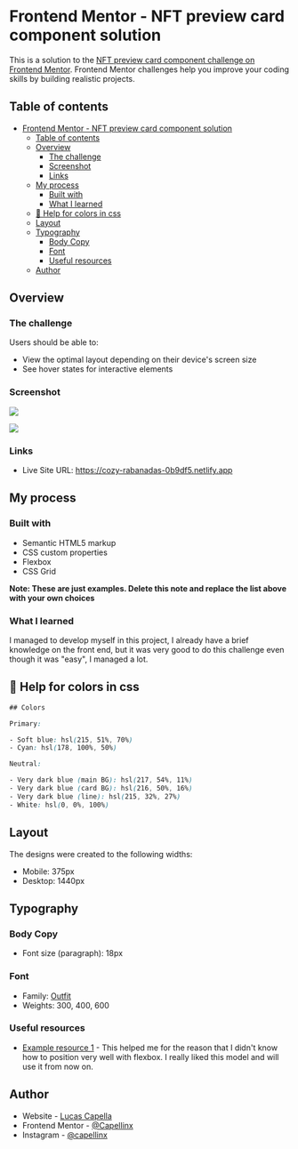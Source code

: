 # Frontend Mentor - NFT preview card component solution

This is a solution to the [NFT preview card component challenge on Frontend Mentor](https://www.frontendmentor.io/challenges/nft-preview-card-component-SbdUL_w0U). Frontend Mentor challenges help you improve your coding skills by building realistic projects. 

## Table of contents

- [Frontend Mentor - NFT preview card component solution](#frontend-mentor---nft-preview-card-component-solution)
  - [Table of contents](#table-of-contents)
  - [Overview](#overview)
    - [The challenge](#the-challenge)
    - [Screenshot](#screenshot)
    - [Links](#links)
  - [My process](#my-process)
    - [Built with](#built-with)
    - [What I learned](#what-i-learned)
  - [🎨 Help for colors in css](#-help-for-colors-in-css)
  - [Layout](#layout)
  - [Typography](#typography)
    - [Body Copy](#body-copy)
    - [Font](#font)
    - [Useful resources](#useful-resources)
  - [Author](#author)

## Overview

### The challenge

Users should be able to:

- View the optimal layout depending on their device's screen size
- See hover states for interactive elements

### Screenshot

![](./screenshot.jpg)

<img src="images/Opera%20Instantâneo_2022-05-17_202937_127.0.0.1.png">

### Links


- Live Site URL: https://cozy-rabanadas-0b9df5.netlify.app

## My process

### Built with

- Semantic HTML5 markup
- CSS custom properties
- Flexbox
- CSS Grid

**Note: These are just examples. Delete this note and replace the list above with your own choices**

### What I learned

I managed to develop myself in this project, I already have a brief knowledge on the front end, but it was very good to do this challenge even though it was "easy", I managed a lot.


## 🎨 Help for colors in css
```css
## Colors

Primary:

- Soft blue: hsl(215, 51%, 70%)
- Cyan: hsl(178, 100%, 50%)

Neutral:

- Very dark blue (main BG): hsl(217, 54%, 11%)
- Very dark blue (card BG): hsl(216, 50%, 16%)
- Very dark blue (line): hsl(215, 32%, 27%)
- White: hsl(0, 0%, 100%)
```
## Layout

The designs were created to the following widths:

- Mobile: 375px
- Desktop: 1440px

## Typography

### Body Copy

- Font size (paragraph): 18px

### Font

- Family: [Outfit](https://fonts.google.com/specimen/Outfit)
- Weights: 300, 400, 600




### Useful resources

- [Example resource 1](https://www.youtube.com/watch?v=x-4z_u8LcGc&t=25s) - This helped me for the reason that I didn't know how to position very well with flexbox. I really liked this model and will use it from now on.


## Author

- Website - [Lucas Capella](https://www.your-site.com)
- Frontend Mentor - [@Capellinx](https://www.frontendmentor.io/profile/Capellinx)
- Instagram - [@capellinx](https://www.instagram.com/capellinx/)

